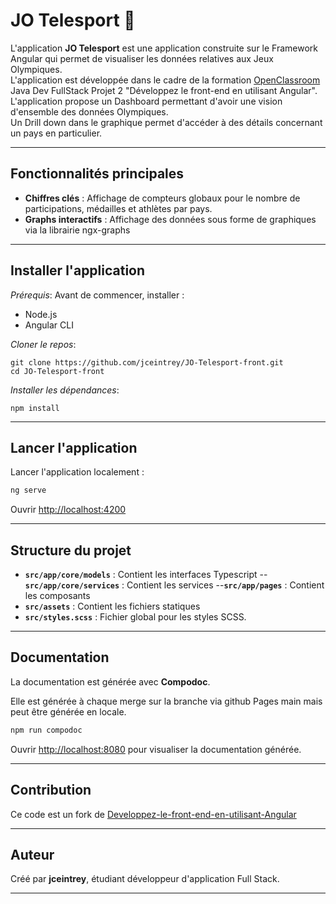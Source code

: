 # **JO Telesport** 🏅  


L'application **JO Telesport** est une application construite sur le Framework Angular qui permet de visualiser les données relatives aux Jeux Olympiques.  
L'application est développée dans le cadre de la formation [OpenClassroom](https://openclassrooms.com) Java Dev FullStack Projet 2 "Développez le front-end en utilisant Angular".  
L'application propose un Dashboard permettant d'avoir une vision d'ensemble des données Olympiques.  
Un Drill down dans le graphique permet d'accéder à des détails concernant un pays en particulier.  

---

## **Fonctionnalités principales**  
- **Chiffres clés** : Affichage de compteurs globaux pour le nombre de participations, médailles et athlètes par pays.  
- **Graphs interactifs** : Affichage des données sous forme de graphiques via la librairie ngx-graphs

---

## **Installer l'application**
*Prérequis*:
Avant de commencer, installer : 
- Node.js
- Angular CLI


*Cloner le repos*: 

   ```shell
   git clone https://github.com/jceintrey/JO-Telesport-front.git
   cd JO-Telesport-front
   ```  
*Installer les dépendances*:

   ```shell
   npm install
   ```  

---

## **Lancer l'application**  

   Lancer l'application localement :  
   ```bash
   ng serve
   ```  
   Ouvrir [http://localhost:4200](http://localhost:4200) 


  

---

## **Structure du projet**  
- **`src/app/core/models`** : Contient les interfaces Typescript
--**`src/app/core/services`** : Contient les services
--**`src/app/pages`** : Contient les composants
- **`src/assets`** : Contient les fichiers statiques
- **`src/styles.scss`** : Fichier global pour les styles SCSS.  


---

## **Documentation**  
La documentation est générée avec **Compodoc**.  

Elle est générée à chaque merge sur la branche via github Pages main mais peut être générée en locale.

   ```bash
   npm run compodoc
   ```  
   Ouvrir [http://localhost:8080](http://localhost:8080) pour visualiser la documentation générée.  

---

## **Contribution**  
Ce code est un fork de [Developpez-le-front-end-en-utilisant-Angular](https://github.com/OpenClassrooms-Student-Center/Developpez-le-front-end-en-utilisant-Angular)

---

## **Auteur**  
Créé par **jceintrey**, étudiant développeur d'application Full Stack.

---

